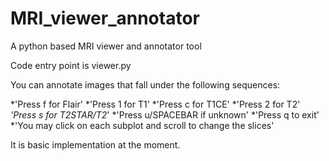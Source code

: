 # MRI_viewer_annotator
A python based MRI viewer and annotator tool

Code entry point is viewer.py

You can annotate images that fall under the following sequences:

*'Press f for Flair'
*'Press 1 for T1' 
*'Press c for T1CE' 
*'Press 2 for T2' 
*'Press s for T2STAR/T2*' 
*'Press u/SPACEBAR if unknown' 
*'Press q to exit' 
*'You may click on each subplot and scroll to change the slices' 

It is basic implementation at the moment.
